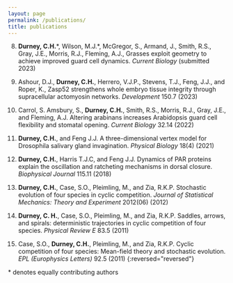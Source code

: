 ```yaml
---
layout: page
permalink: /publications/
title: publications
---
```


8. __Durney, C.H.__\*, Wilson, M.J.\*, McGregor, S., Armand, J., Smith, R.S., Gray, J.E., Morris, R.J., Fleming, A.J., Grasses exploit geometry to achieve improved guard cell dynamics. *Current Biology* (submitted 2023)

7. Ashour, D.J., __Durney, C.H.__, Herrero, V.J.P., Stevens, T.J., Feng, J.J., and Roper, K., Zasp52 strengthens whole embryo tissue integrity through supracellular actomyosin networks. *Development* 150.7 (2023) 

6. Carrol, S. Amsbury, S., __Durney, C.H.__, Smith, R.S., Morris, R.J., Gray, J.E., and Fleming, A.J. Altering arabinans increases Arabidopsis guard cell flexibility and stomatal opening. *Current Biology* 32.14 (2022)

5. __Durney, C.H.__, and Feng J.J. A three-dimensional vertex model for Drosophila salivary gland invagination. *Physical Biology* 18(4) (2021)

4. __Durney, C.H.__, Harris T.J.C, and Feng J.J. Dynamics of PAR proteins explain the oscillation and ratcheting mechanisms in dorsal closure. *Biophysical Journal* 115.11 (2018)

3. __Durney, C.H.__, Case, S.O., Pleimling, M., and Zia, R.K.P. Stochastic evolution of four species in cyclic competition. *Journal of Statistical Mechanics: Theory and Experiment* 2012(06) (2012)

2. __Durney, C. H.__, Case, S.O., Pleimling, M., and Zia, R.K.P. Saddles, arrows, and spirals: deterministic trajectories in cyclic competition of four species. *Physical Review E* 83.5 (2011)

1. Case, S.O., __Durney, C.H.__, Pleimling, M., and Zia, R.K.P. Cyclic competition of four species: Mean-field theory and stochastic evolution. *EPL (Europhysics Letters)* 92.5 (2011)
{:reversed="reversed"}

\* denotes equally contributing authors



